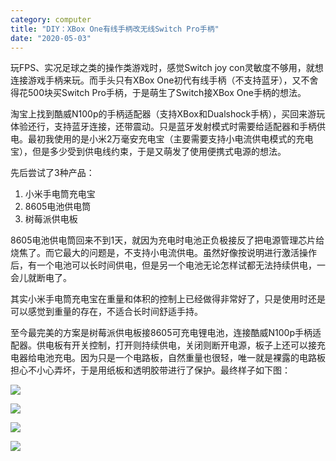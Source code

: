 ```yaml
---
category: computer
title: "DIY：XBox One有线手柄改无线Switch Pro手柄"
date: "2020-05-03"
---
```


玩FPS、实况足球之类的操作类游戏时，感觉Switch joy con灵敏度不够用，就想连接游戏手柄来玩。而手头只有XBox One初代有线手柄（不支持蓝牙），又不舍得花500块买Switch Pro手柄，于是萌生了Switch接XBox One手柄的想法。

淘宝上找到酷威N100p的手柄适配器（支持XBox和Dualshock手柄），买回来游玩体验还行，支持蓝牙连接，还带震动。只是蓝牙发射模式时需要给适配器和手柄供电。最初我使用的是小米2万毫安充电宝（主要需要支持小电流供电模式的充电宝），但是多少受到供电线约束，于是又萌发了使用便携式电源的想法。

先后尝试了3种产品：

1. 小米手电筒充电宝
2. 8605电池供电筒
3. 树莓派供电板

8605电池供电筒回来不到1天，就因为充电时电池正负极接反了把电源管理芯片给烧焦了。而它最大的问题是，不支持小电流供电。虽然好像按说明进行激活操作后，有一个电池可以长时间供电，但是另一个电池无论怎样试都无法持续供电，一会儿就断电了。

其实小米手电筒充电宝在重量和体积的控制上已经做得非常好了，只是使用时还是可以感觉到重量的存在，不适合长时间舒适手持。

至今最完美的方案是树莓派供电板接8605可充电锂电池，连接酷威N100p手柄适配器。供电板有开关控制，打开则持续供电，关闭则断开电源，板子上还可以接充电器给电池充电。因为只是一个电路板，自然重量也很轻，唯一就是裸露的电路板担心不小心弄坏，于是用纸板和透明胶带进行了保护。最终样子如下图：

![](https://goooooouwa.fun:8143/static/images/NBhRB5Y.png)

![](https://goooooouwa.fun:8143/static/images/2o69IR2.png)

![](https://goooooouwa.fun:8143/static/images/ei6X5QX.png)

![](https://goooooouwa.fun:8143/static/images/FoFBW3K.png)

